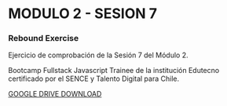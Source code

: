 # MODULO 2 - SESION 7
### Rebound Exercise

Ejercicio de comprobación de la Sesión 7 del Módulo 2.

Bootcamp Fullstack Javascript Trainee de la institución Edutecno certificado por el SENCE y Talento Digital para Chile.

[GOOGLE DRIVE DOWNLOAD](https://drive.google.com/file/d/1K66cD2pYK_suQsIj7QPAdLJPLKaf3mHl/view?usp=drive_link)
